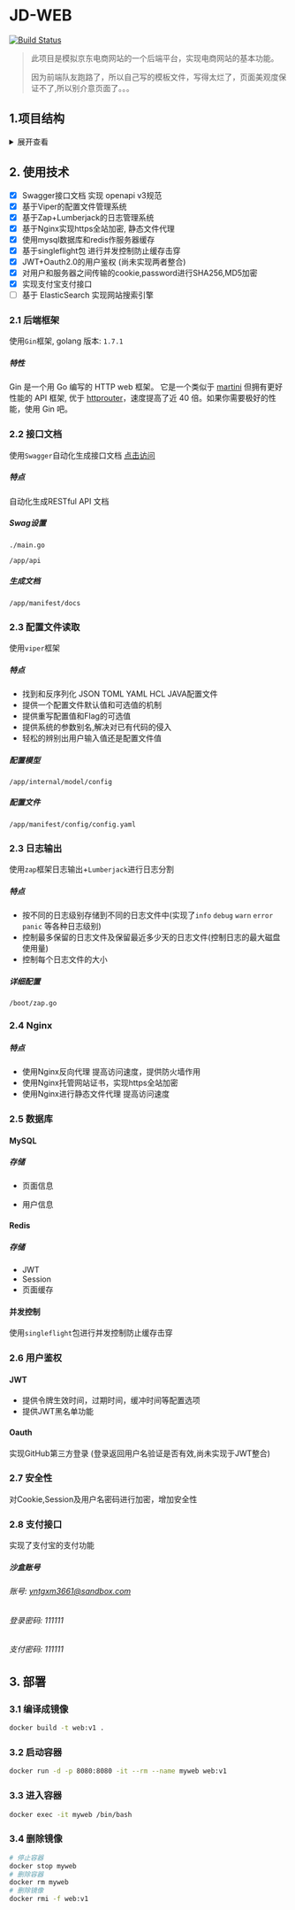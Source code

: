 # JD-WEB
[![Build Status](https://img.shields.io/badge/build-1.01-brightgreen)](https://travis-ci.org/pibigstar/go-todo)

> 此项目是模拟京东电商网站的一个后端平台，实现电商网站的基本功能。
>
> 因为前端队友跑路了，所以自己写的模板文件，写得太烂了，页面美观度保证不了,所以别介意页面了。。。

## 1.项目结构

<details>
<summary>展开查看</summary>
<pre><code>
    ├── app                        (项目文件)
        ├── api                    (api层)
        ├── global                 (全局对象)
        ├── internal               (内部逻辑)
            ├── consts             (常量定义)
            ├── middleware         (中间件层)
            ├── model              (模型层)
                ├── config         (配置文件模型)
                ├── request        (http请求模型)
                ├── response       (http响应模型)
            ├── service            (服务层)
        ├── manifest               (交付清单)
            ├── config             (配置管理)
            ├── docs               (swag接口文档)
            ├── docker             (镜像文件)
            ├── sql                (mysql初始化配置文件)
        ├── resource               (资源文件)
            ├── public             (静态资源)
            ├── template           (模板文件)
        ├── router                 (路由层)
    ├── boot                       (项目启动文件)
    ├── cert                       (证书目录)
    ├── log                        (日志目录)
    ├── utils                      (工具包)                    
</pre></code>
</details>

## 2. 使用技术

- [x] Swagger接口文档 实现 openapi v3规范
- [x] 基于Viper的配置文件管理系统
- [x] 基于Zap+Lumberjack的日志管理系统
- [x] 基于Nginx实现https全站加密, 静态文件代理
- [x] 使用mysql数据库和redis作服务器缓存
- [x] 基于singleflight包 进行并发控制防止缓存击穿
- [x] JWT+Oauth2.0的用户鉴权   (尚未实现两者整合)
- [x] 对用户和服务器之间传输的cookie,password进行SHA256,MD5加密
- [x] 实现支付宝支付接口
- [ ] 基于 ElasticSearch 实现网站搜索引擎

### 2.1 后端框架
使用`Gin`框架, golang 版本: `1.7.1`

##### 特性

Gin 是一个用 Go 编写的 HTTP web 框架。 它是一个类似于 [martini](https://github.com/go-martini/martini) 但拥有更好性能的 API 框架, 优于 [httprouter](https://github.com/julienschmidt/httprouter)，速度提高了近 40 倍。如果你需要极好的性能，使用 Gin 吧。

### 2.2 接口文档

使用`Swagger`自动化生成接口文档  [点击访问](`https://www.stellaris.wang/swagger/index.html`)

##### 特点

自动化生成RESTful API 文档

##### Swag设置

`./main.go`

`/app/api`

##### 生成文档

`/app/manifest/docs`

### 2.3 配置文件读取
使用`viper`框架 

##### 特点

- 找到和反序列化 JSON TOML YAML HCL JAVA配置文件
- 提供一个配置文件默认值和可选值的机制
- 提供重写配置值和Flag的可选值
- 提供系统的参数别名,解决对已有代码的侵入
- 轻松的辨别出用户输入值还是配置文件值

##### 配置模型

`/app/internal/model/config`

##### 配置文件

`/app/manifest/config/config.yaml`

### 2.3 日志输出
使用`zap`框架日志输出+`Lumberjack`进行日志分割

##### 特点

- 按不同的日志级别存储到不同的日志文件中(实现了`info` `debug` `warn` `error` `panic` 等各种日志级别)
- 控制最多保留的日志文件及保留最近多少天的日志文件(控制日志的最大磁盘使用量)
- 控制每个日志文件的大小

##### 详细配置

`/boot/zap.go`


### 2.4 Nginx
##### 特点

- 使用Nginx反向代理 提高访问速度，提供防火墙作用
- 使用Nginx托管网站证书，实现https全站加密
- 使用Nginx进行静态文件代理 提高访问速度

### 2.5 数据库

#### MySQL

##### 存储

- 页面信息

- 用户信息

#### Redis

##### 存储

- JWT
- Session
- 页面缓存

#### 并发控制

使用`singleflight`包进行并发控制防止缓存击穿

### 2.6 用户鉴权

#### JWT

- 提供令牌生效时间，过期时间，缓冲时间等配置选项
- 提供JWT黑名单功能

#### Oauth

实现GitHub第三方登录 (登录返回用户名验证是否有效,尚未实现于JWT整合)

### 2.7 安全性

对Cookie,Session及用户名密码进行加密，增加安全性

### 2.8 支付接口

实现了支付宝的支付功能

##### 沙盒账号

###### 账号: yntgxm3661@sandbox.com

###### 登录密码: 111111

###### 支付密码: 111111

## 3. 部署

### 3.1 编译成镜像
```bash
docker build -t web:v1 .
```
### 3.2 启动容器
```bash
docker run -d -p 8080:8080 -it --rm --name myweb web:v1
```

### 3.3 进入容器
```bash
docker exec -it myweb /bin/bash
```

### 3.4 删除镜像
```bash
# 停止容器
docker stop myweb
# 删除容器
docker rm myweb
# 删除镜像
docker rmi -f web:v1
```

